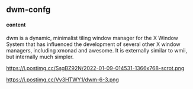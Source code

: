 ## dwm-confg ##

#### content ###

dwm is a dynamic, minimalist tiling window manager for the X Window System that has influenced the development of several other X window managers, including xmonad and awesome. It is externally similar to wmii, but internally much simpler.

https://i.postimg.cc/SsgBZ92N/2022-01-09-014531-1366x768-scrot.png

https://i.postimg.cc/Vv3HTWY1/dwm-6-3.png
